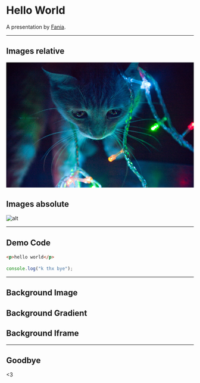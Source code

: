 # Hello World

A presentation by [Fania](https://fania.uk).

---

## Images **relative**

![alt](imgs/technokitten.jpg)


## Images **absolute**

![alt](https://fania.eu/images/gallery/2015/2015_cats_001.png)

---

## Demo Code

```html
<p>hello world</p>
```


```javascript
console.log("k thx bye");
```

---

<!-- .slide: data-background-image="https://raw.githubusercontent.com/Fania/presents/master/imgs/magicsquares.png" data-background-size="contain" -->
## Background Image


<!-- .slide: class="gradient" -->
## Background Gradient


<!-- .slide: data-background-iframe="https://fania.github.io/trains/" -->
## Background Iframe

---

## Goodbye

<3